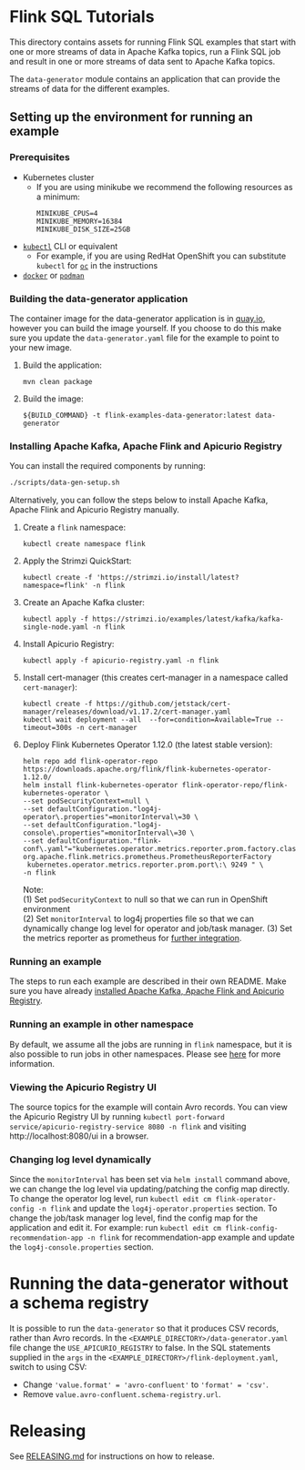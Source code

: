 # Flink SQL Tutorials

This directory contains assets for running Flink SQL examples that start with one or more streams of
data in Apache Kafka topics, run a Flink SQL job and result in one or more streams of data sent
to Apache Kafka topics.

The `data-generator` module contains an application that can provide the streams of data for the different examples.

## Setting up the environment for running an example

### Prerequisites

* Kubernetes cluster
  * If you are using minikube we recommend the following resources as a minimum:
     ```
     MINIKUBE_CPUS=4
     MINIKUBE_MEMORY=16384
     MINIKUBE_DISK_SIZE=25GB
     ```
* [`kubectl`](https://kubernetes.io/docs/reference/kubectl/) CLI or equivalent
  * For example, if you are using RedHat OpenShift you can substitute `kubectl` for [`oc`](https://docs.openshift.com/container-platform/4.16/cli_reference/openshift_cli/getting-started-cli.html) in the instructions
* [`docker`](https://docs.docker.com/install/) or [`podman`](https://podman.io/docs/installation)

### Building the data-generator application

The container image for the data-generator application is in [quay.io](https://quay.io/repository/streamshub/flink-examples-data-generator), however you can build the image yourself.
If you choose to do this make sure you update the `data-generator.yaml` file for the example to point to your new image.

1. Build the application:
   ```
   mvn clean package
   ```
2. Build the image:
   ```
   ${BUILD_COMMAND} -t flink-examples-data-generator:latest data-generator
   ```

### Installing Apache Kafka, Apache Flink and Apicurio Registry

You can install the required components by running:
```bash
./scripts/data-gen-setup.sh
```

Alternatively, you can follow the steps below to install Apache Kafka, Apache Flink and Apicurio Registry manually.

1. Create a `flink` namespace:
   ```
   kubectl create namespace flink
   ```
2. Apply the Strimzi QuickStart:
   ```
   kubectl create -f 'https://strimzi.io/install/latest?namespace=flink' -n flink
   ```
3. Create an Apache Kafka cluster:
   ```
   kubectl apply -f https://strimzi.io/examples/latest/kafka/kafka-single-node.yaml -n flink 
   ```
4. Install Apicurio Registry:
   ```
   kubectl apply -f apicurio-registry.yaml -n flink
   ```
5. Install cert-manager (this creates cert-manager in a namespace called `cert-manager`):
   ```
   kubectl create -f https://github.com/jetstack/cert-manager/releases/download/v1.17.2/cert-manager.yaml
   kubectl wait deployment --all  --for=condition=Available=True --timeout=300s -n cert-manager
   ```
6. Deploy Flink Kubernetes Operator 1.12.0 (the latest stable version):
   ```
   helm repo add flink-operator-repo https://downloads.apache.org/flink/flink-kubernetes-operator-1.12.0/
   helm install flink-kubernetes-operator flink-operator-repo/flink-kubernetes-operator \
   --set podSecurityContext=null \
   --set defaultConfiguration."log4j-operator\.properties"=monitorInterval\=30 \
   --set defaultConfiguration."log4j-console\.properties"=monitorInterval\=30 \
   --set defaultConfiguration."flink-conf\.yaml"="kubernetes.operator.metrics.reporter.prom.factory.class\:\ org.apache.flink.metrics.prometheus.PrometheusReporterFactory
    kubernetes.operator.metrics.reporter.prom.port\:\ 9249 " \
   -n flink
   ```
   Note:<br>
   (1) Set `podSecurityContext` to null so that we can run in OpenShift environment<br>
   (2) Set `monitorInterval` to log4j properties file so that we can dynamically change log level for operator and job/task manager.
   (3) Set the metrics reporter as prometheus for [further integration](../deployment-examples/prometheus-install/README.md).

### Running an example

The steps to run each example are described in their own README.
Make sure you have already [installed Apache Kafka, Apache Flink and Apicurio Registry](#installing-apache-kafka-apache-flink-and-apicurio-registry).

### Running an example in other namespace

By default, we assume all the jobs are running in `flink` namespace, but it is also possible to run jobs in other namespaces.
Please see [here](../deployment-examples/flink-role/README.md) for more information.

### Viewing the Apicurio Registry UI

The source topics for the example will contain Avro records.
You can view the Apicurio Registry UI by running `kubectl port-forward service/apicurio-registry-service 8080 -n flink` and visiting http://localhost:8080/ui in a browser.

### Changing log level dynamically

Since the `monitorInterval` has been set via `helm install` command above, we can change the log level via updating/patching
the config map directly. To change the operator log level, run `kubectl edit cm flink-operator-config -n flink` and update
the `log4j-operator.properties` section. To change the job/task manager log level, find the config map for the application and edit it.
For example: run `kubectl edit cm flink-config-recommendation-app -n flink` for recommendation-app example and
update the `log4j-console.properties` section.

# Running the data-generator without a schema registry

It is possible to run the `data-generator` so that it produces CSV records, rather than Avro records.
In the `<EXAMPLE_DIRECTORY>/data-generator.yaml` file change the `USE_APICURIO_REGISTRY` to false.
In the SQL statements supplied in the `args` in the `<EXAMPLE_DIRECTORY>/flink-deployment.yaml`, switch to using CSV:
  - Change `'value.format' = 'avro-confluent'` to `'format' = 'csv'`.
  - Remove `value.avro-confluent.schema-registry.url`.

# Releasing

See [RELEASING.md](../RELEASING.md) for instructions on how to release.
